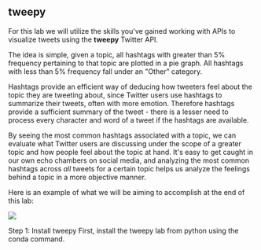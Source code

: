 <!--title={Introduction}-->

## tweepy

For this lab we will utilize the skills you've gained working with APIs to visualize tweets using the **tweepy** Twitter API.

The idea is simple, given a topic, all hashtags with greater than 5% frequency pertaining to that topic are plotted in a pie graph. All hashtags with less than 5% frequency fall under an "Other" category.

Hashtags provide an efficient way of deducing how tweeters feel about the topic they are tweeting about, since Twitter users use hashtags to summarize their tweets, often with more emotion. Therefore hashtags provide a sufficient summary of the tweet - there is a lesser need to process every character and word of a tweet if the hashtags are available. 

By seeing the most common hashtags associated with a topic, we can evaluate what Twitter users are discussing under the scope of a greater topic and how people feel about the topic at hand. It's easy to get caught in our own echo chambers on social media, and analyzing the most common hashtags across *all* tweets for a certain topic helps us analyze the feelings behind a topic in a more objective manner. 

Here is an example of what we will be aiming to accomplish at the end of this lab:

![](https://projectbit.s3-us-west-1.amazonaws.com/darlene/labs/pieplot.png)

Step 1: Install tweepy
First, install the tweepy lab from python using the conda command.
